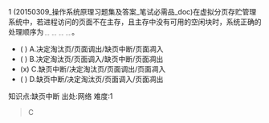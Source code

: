 1
(20150309_操作系统原理习题集及答案_笔试必需品_doc)在虚拟分页存贮管理系统中，若进程访问的页面不在主存，且主存中没有可用的空闲块时，系统正确的
处理顺序为﹎﹎﹎﹎。
- ( ) A.决定淘汰页/页面调出/缺页中断/页面凋入
- ( ) B.决定淘汰页/页面调入/缺页中断/页面凋出
- (x) C.缺页中断/决定淘汰页/页面调出/页面凋入
- ( ) D.缺页中断/决定淘汰页/页面调入/页面凋出

知识点:缺页中断
出处:网络
难度:1
> C
